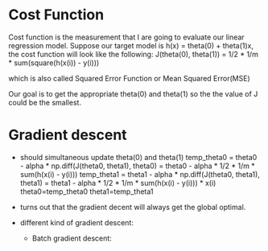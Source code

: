 # Cost Function
Cost function is the measurement that I are going to evaluate our linear regression model. Suppose our target model is h(x) = theta(0) + theta(1)x, the cost function will look like the following:
J(theta(0), theta(1)) = 1/2 * 1/m * sum(square(h(x(i)) - y(i)))

which is also called Squared Error Function or Mean Squared Error(MSE)

Our goal is to get the appropriate theta(0) and theta(1) so the the value of J could be the smallest.

# Gradient descent

* should simultaneous update theta(0) and theta(1)
temp_theta0 = theta0 - alpha * np.diff(J(theta0, theta1), theta0) = theta0 - alpha * 1/2 * 1/m * sum(h(x(i) - y(i)))
temp_theta1 = theta1 - alpha * np.diff(J(theta0, theta1), theta1) = theta1 - alpha * 1/2 * 1/m * sum(h(x(i) - y(i))) * x(i)
theta0=temp_theta0
theta1=temp_theta1

* turns out that the gradient decent will always get the global optimal.

* different kind of gradient descent:
  * Batch gradient descent: 
